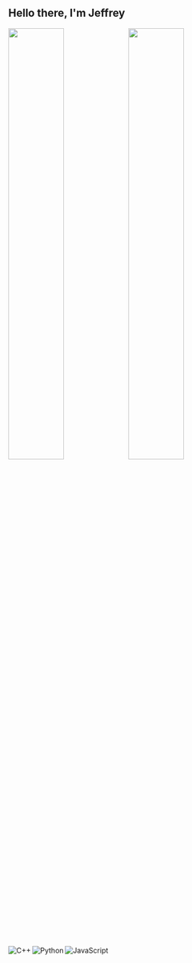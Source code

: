## Hello there, I'm Jeffrey

<img align ="left" width = "47%" src= "https://github-readme-stats.vercel.app/api?username=MartinKMwai&show_icons=true&theme=transparent"/>
<img align = "left" width = "47%" src= "https://github-readme-stats.vercel.app/api/top-langs/?username=JeffreyKirigo&layout=compact"/>

<img align = "left" alt= "C++" src="https://img.shields.io/badge/c++-%2300599C.svg?style=for-the-badge&logo=c%2B%2B&logoColor=white"/>
<img align = "left" alt= "Python" src="https://img.shields.io/badge/python-3670A0?style=for-the-badge&logo=python&logoColor=ffdd54"/>
<img align = "left" alt= "JavaScript" src="https://img.shields.io/badge/javascript-%23323330.svg?style=for-the-badge&logo=javascript&logoColor=%23F7DF1E"/>

